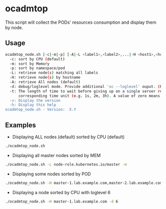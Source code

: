 # ocadmtop

This script will collect the PODs' resources consumption and display them by node.

## Usage

```bash
ocadmtop_node.sh [-c|-m|-p] [-A|-L <label1>,<label2>,...|-H <host1>,<host2>,...] [-d {0-10}] [-t <TIMEOUT>][-v|-h]
  -c: sort by CPU (default)
  -m: sort by Memory
  -p: sort by namespace/pod
  -L: retrieve node(s) matching all labels
  -H: retrieve node(s) by hostname
  -A: retrieve All nodes (default)
  -d: debug/loglevel mode. Provide additional 'oc --loglevel' ouput. (Recommended value: 6)
  -t: The length of time to wait before giving up on a single server request. Non-zero values should contain a
      corresponding time unit (e.g. 1s, 2m, 3h). A value of zero means don't timeout requests.
  -v: Display the version
  -h: Display this help
ocadmtop_node.sh - Version:  X.Y
```

## Examples

* Displaying ALL nodes (default) sorted by CPU (default)

```bash
./ocadmtop_node.sh
```

* Displaying all master nodes sorted by MEM

```bash
./ocadmtop_node.sh -L node-role.kubernetes.io/master -m
```

* Displaying some nodes sorted by POD

```bash
./ocadmtop_node.sh -H master-1.lab.example.com,master-2.lab.example.com -p
```

* Displaying a node sorted by CPU with loglevel 6

```bash
./ocadmtop_node.sh -H master-1.lab.example.com -d 6
```
